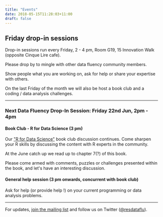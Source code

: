 ```yaml
---
title: "Events"
date: 2018-05-15T11:28:03+11:00
draft: false
---
```


## Friday drop-in sessions

Drop-in sessions run every Friday, 2 - 4 pm, Room G19, 15 Innovation Walk (opposite Cinque Lire cafe).

Please drop by to mingle with other data fluency community members.

Show people what you are working on, ask for help or share your expertise with others.

On the last Friday of the month we will also be host a book club and a coding / data analysis challenges.

----
### Next Data Fluency Drop-In Session: Friday 22nd Jun, 2pm - 4pm

#### Book Club - R for Data Science (3 pm)

Our ["R for Data Science"](http://r4ds.had.co.nz/) book club discussion continues. 
Come sharpen your R skills by discussing the content with R experts in the community.

At the June catch up we read up to chapter 7(?) of this book.

Please come armed with comments, puzzles or challenges presented within the book, 
and let's have an interesting discussion.

#### General help session (3 pm onwards, concurrent with book club)

Ask for help (or provide help !) on your current programming or data analysis problems.


----

For updates, [join the mailing list](http://eepurl.com/dmzhGH) 
and follow us on Twitter ([@resdataflu](https://twitter.com/resdatflu)).
